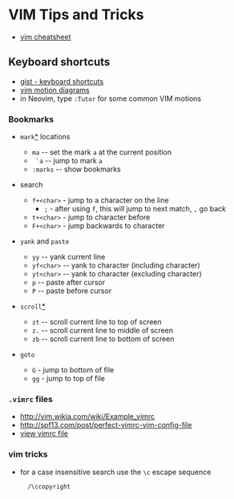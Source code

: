 VIM Tips and Tricks
===================

- [vim cheatsheet](https://vim.rtorr.com/)

## Keyboard shortcuts

* [gist - keyboard shortcuts](https://gist.github.com/awidegreen/3854277)
* [vim motion diagrams](https://www.barbarianmeetscoding.com/boost-your-coding-fu-with-vscode-and-vim/moving-blazingly-fast-with-the-core-vim-motions/)
* in Neovim, type `:Tutor` for some common VIM motions

### Bookmarks

* `mark`[*](http://vim.wikia.com/wiki/Using_marks) locations

 	+ `ma` -- set the mark `a` at the current position
 	+ `` `a`` -- jump to mark `a`
	+ `:marks` -- show bookmarks

* search

	+ `f+<char>` - jump to a character on the line
    	+ `;` - after using `f`, this will jump to next match, `,` go back
  	+ `t+<char>` - jump to character before
  	+ `F+<char>` - jump backwards to character
	
* `yank` and `paste`

	+ `yy` -- yank current line
	+ `yf<char>` -- yank to character (including character)
	+ `yt<char>` -- yank to character (excluding character)
	+ `p` -- paste after cursor
	+ `P` -- paste before cursor

* `scroll`[*](http://vimdoc.sourceforge.net/htmldoc/scroll.html)

	+ `zt` -- scroll current line to top of screen
	+ `z.` -- scroll current line to middle of screen
	+ `zb` -- scroll current line to bottom of screen

* `goto`

	+ `G` - jump to bottom of file
	+ `gg` - jump to top of file 

### `.vimrc` files

- http://vim.wikia.com/wiki/Example_vimrc
- http://spf13.com/post/perfect-vimrc-vim-config-file
- [view vimrc file](http://vim.wikia.com/wiki/Open_vimrc_file)

### vim tricks

* for a case insensitive search use the `\c` escape sequence

		/\ccopyright

